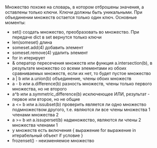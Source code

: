 Множество похоже на словарь, в котором отброшены значения, а оставлены только ключи.
Ключи должны быть уникальными. При объединении множеств остается только один ключ.
Основные моменты:
- set() создать множество, преобразовать во множество. При передаче dict в set вернутся только ключи
- len(someset) длина
- someset.add(4) добавить элемент
- someset.remove(4) удалить элемент
- for in итерирует
- & оператор пересечения множеств или функция a.intersection(b), в результате множество со всеми элементами из обоих сравниваемых множеств, если их нет, то будет пустое множество
- a | b или a.union(b) объединение, члены обоих множеств
- a - b или a.difference(b) разность множеств, члены только первого множества, но не второго
- a^b или a.symmetric_difference(b) исключеющее ИЛИ, результат - первое или второе, но не общие
- a <= b или a.issubset(b) проверить является ли одно множество подмножеством другого, т.е. являются ли все члены множества 1 членами множества 2
- a >= b ил a.issuperset(b) надмножество, являются ли члены 2 множества членами 1
- у множеств есть включения { выражение for выражение in итерабельный объект if условие }
- frozenset() - неизменяемое множество
